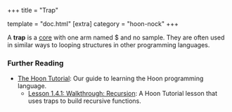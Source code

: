 +++
title = "Trap"

template = "doc.html"
[extra]
category = "hoon-nock"
+++

A **trap** is a [core](/reference/glossary/core) with one arm named $ and no sample. They are often used in similar ways to looping structures in other programming languages.

### Further Reading

- [The Hoon Tutorial](/docs/hoon/hoon-school/): Our guide to learning the Hoon programming language.
  - [Lesson 1.4.1: Walkthrough: Recursion](/docs/hoon/hoon-school/recursion): A Hoon Tutorial lesson that uses traps to build recursive functions.
